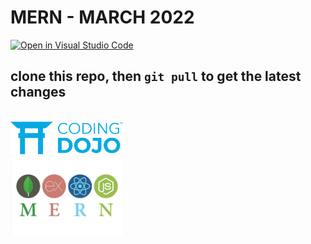 # MERN - MARCH 2022

[![Open in Visual Studio Code](https://open.vscode.dev/badges/open-in-vscode.svg)](https://open.vscode.dev/jupiterorbita/MERN_MAR_2022)

## clone this repo, then `git pull` to get the latest changes

<br/>

<img src="https://raw.githubusercontent.com/jupiterorbita/git_assets/master/CD_Horizontal_Logo_Blue.png" alt="Coding Dojo Logo" width="180">

<br/>

<img src="https://raw.githubusercontent.com/jupiterorbita/git_assets/master/MERN-logo-white.jpg" alt="Mern logo" width="180">
